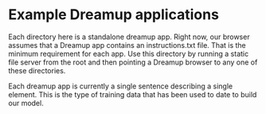 # Example Dreamup applications

Each directory here is a standalone dreamup app. Right now, our browser assumes that a Dreamup app contains an instructions.txt file. That is the minimum requirement for each app. Use this directory by running a static file server from the root and then pointing a Dreamup browser to any one of these directories.

Each dreamup app is currently a single sentence describing a single element. This is the type of training data that has been used to date to build our model.
